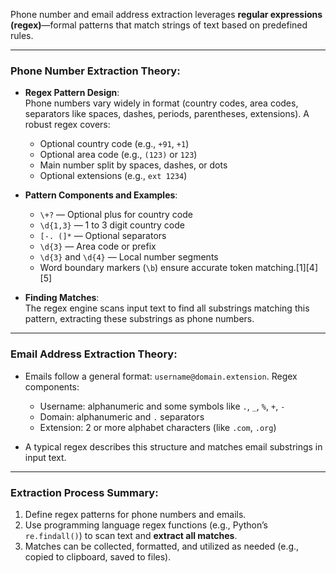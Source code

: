 Phone number and email address extraction leverages **regular expressions (regex)**—formal patterns that match strings of text based on predefined rules.

***

### Phone Number Extraction Theory:

- **Regex Pattern Design**:  
  Phone numbers vary widely in format (country codes, area codes, separators like spaces, dashes, periods, parentheses, extensions). A robust regex covers:  
  - Optional country code (e.g., `+91`, `+1`)  
  - Optional area code (e.g., `(123)` or `123`)  
  - Main number split by spaces, dashes, or dots  
  - Optional extensions (e.g., `ext 1234`)

- **Pattern Components and Examples**:  
  - `\+?` — Optional plus for country code  
  - `\d{1,3}` — 1 to 3 digit country code  
  - `[-. (]*` — Optional separators  
  - `\d{3}` — Area code or prefix  
  - `\d{3}` and `\d{4}` — Local number segments  
  - Word boundary markers (`\b`) ensure accurate token matching.[1][4][5]

- **Finding Matches**:  
  The regex engine scans input text to find all substrings matching this pattern, extracting these substrings as phone numbers.

***

### Email Address Extraction Theory:

- Emails follow a general format: `username@domain.extension`. Regex components:  
  - Username: alphanumeric and some symbols like `.`, `_`, `%`, `+`, `-`  
  - Domain: alphanumeric and `.` separators  
  - Extension: 2 or more alphabet characters (like `.com`, `.org`)

- A typical regex describes this structure and matches email substrings in input text.

***

### Extraction Process Summary:

1. Define regex patterns for phone numbers and emails.  
2. Use programming language regex functions (e.g., Python’s `re.findall()`) to scan text and **extract all matches**.  
3. Matches can be collected, formatted, and utilized as needed (e.g., copied to clipboard, saved to files).

